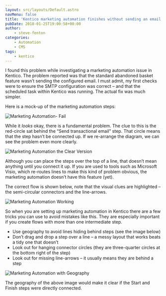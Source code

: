 ```yaml
---
layout: src/layouts/Default.astro
navMenu: false
title: 'Kentico marketing automation finishes without sending an email'
pubDate: 2018-01-25T19:00:58+00:00
author:
    - steve-fenton
categories:
    - Automation
    - CMS
tags:
    - kentico
---
```


I found this problem while investigating a marketing automation issue in Kentico. The problem reported was that the standard abandoned basket feature wasn’t sending the configured email. I must admit, my first checks were to ensure the SMTP configuration was correct – and that the scheduled task within Kentico was running. The actual fix was much simpler.

Here is a mock-up of the marketing automation steps:

![Marketing Automation- Fail](https://www.stevefenton.co.uk/wp-content/uploads/2018/01/marketing-automation.png)

While it *looks* okay, there is a fundamental problem. The clue to this is the red-circle sat behind the “Send transactional email” step. That circle means that the step hasn’t be connected up. If we re-arrange the diagram, we can see the problem even more clearly.

![Marketing Automation the Clear Version](https://www.stevefenton.co.uk/wp-content/uploads/2018/01/marketing-automation-clear-issue.png)

Although you can place the steps over the top of a line, that doesn’t mean anything until you connect it up. If you are used to tools such as Microsoft Visio, which re-routes lines to make this kind of problem obvious, the marketing automation doesn’t have this feature (yet).

The correct flow is shown below, note that the visual clues are highlighted – the semi-circular connectors and the line-arrows.

![Marketing Automation Working](https://www.stevefenton.co.uk/wp-content/uploads/2018/01/marketing-automation-working.png)

So when you are setting up marketing automation in Kentico there are a few tricks you can use to avoid mistakes like this. They are especially important if you create flows with more than one intermediate step.

- Use geography to avoid lines hiding behind steps (see the image below)
- Don’t drag and drop a step over a line – a messy layout that works beats a tidy one that doesn’t
- Look out for hanging connector circles (they are three-quarter circles at the bottom right of the step)
- Look out for missing line-arrows – it usually means they are behind a step

![Marketing Automation with Geography](https://www.stevefenton.co.uk/wp-content/uploads/2018/01/marketing-automation-geography.png)

The geography of the above image would make it clear if the Start and Finish steps were directly connected.